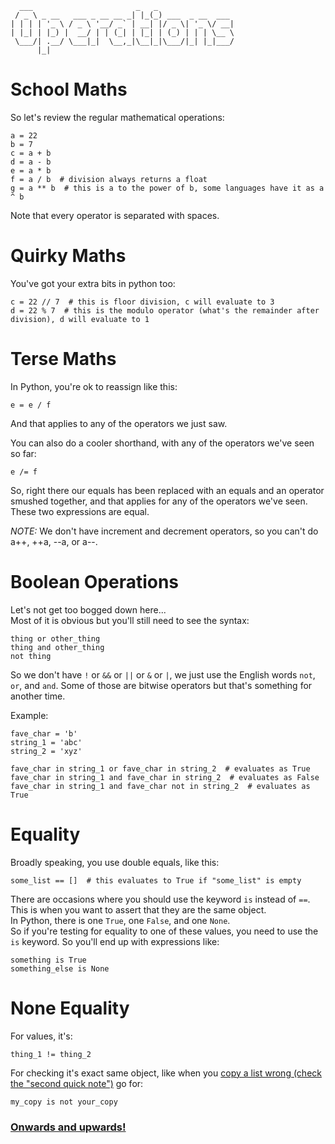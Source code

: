 ```
  ___                       _   _                 
 / _ \ _ __   ___ _ __ __ _| |_(_) ___  _ __  ___ 
| | | | '_ \ / _ \ '__/ _` | __| |/ _ \| '_ \/ __|
| |_| | |_) |  __/ | | (_| | |_| | (_) | | | \__ \
 \___/| .__/ \___|_|  \__,_|\__|_|\___/|_| |_|___/
      |_| 
```

# School Maths
So let's review the regular mathematical operations:
```
a = 22
b = 7
c = a + b
d = a - b
e = a * b
f = a / b  # division always returns a float
g = a ** b  # this is a to the power of b, some languages have it as a ^ b
```
Note that every operator is separated with spaces.

# Quirky Maths
You've got your extra bits in python too:
```
c = 22 // 7  # this is floor division, c will evaluate to 3
d = 22 % 7  # this is the modulo operator (what's the remainder after division), d will evaluate to 1 
```

# Terse Maths

In Python, you're ok to reassign like this:
```
e = e / f
```
And that applies to any of the operators we just saw.

You can also do a cooler shorthand, with any of the operators we've seen so far:
```
e /= f
```
So, right there our equals has been replaced with an equals and an operator smushed together, and that applies for any of the operators we've seen. These two expressions are equal.

_NOTE:_ We don't have increment and decrement operators, so you can't do a++, ++a, --a, or a--.



# Boolean Operations
Let's not get too bogged down here...  
Most of it is obvious but you'll still need to see the syntax:
```
thing or other_thing
thing and other_thing
not thing
```
So we don't have `!` or `&&` or `||` or `&` or `|`, we just use the English words `not`, `or`, and `and`. Some of those are bitwise operators but that's something for another time.  

Example:
```
fave_char = 'b'
string_1 = 'abc'
string_2 = 'xyz'

fave_char in string_1 or fave_char in string_2  # evaluates as True
fave_char in string_1 and fave_char in string_2  # evaluates as False
fave_char in string_1 and fave_char not in string_2  # evaluates as True

```

# Equality

Broadly speaking, you use double equals, like this:
```
some_list == []  # this evaluates to True if "some_list" is empty
```
There are occasions where you should use the keyword `is` instead of `==`. This is when you want to assert that they are the same object.  
In Python, there is one `True`, one `False`, and one `None`.  
So if you're testing for equality to one of these values, you need to use the `is` keyword. So you'll end up with expressions like:  
```
something is True
something_else is None
```

# None Equality
For values, it's:
```
thing_1 != thing_2
```

For checking it's exact same object, like when you [copy a list wrong (check the "second quick note")](./02_variables.md#collections) go for:  
```
my_copy is not your_copy
```

### [Onwards and upwards!](./06_logic_gates.md)